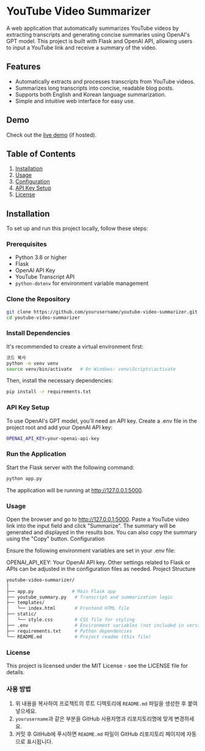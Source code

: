 # YouTube Video Summarizer

A web application that automatically summarizes YouTube videos by extracting transcripts and generating concise summaries using OpenAI's GPT model. This project is built with Flask and OpenAI API, allowing users to input a YouTube link and receive a summary of the video.

## Features
- Automatically extracts and processes transcripts from YouTube videos.
- Summarizes long transcripts into concise, readable blog posts.
- Supports both English and Korean language summarization.
- Simple and intuitive web interface for easy use.

## Demo
Check out the [live demo](#) (if hosted).

## Table of Contents
1. [Installation](#installation)
2. [Usage](#usage)
3. [Configuration](#configuration)
4. [API Key Setup](#api-key-setup)
5. [License](#license)

## Installation

To set up and run this project locally, follow these steps:

### Prerequisites
- Python 3.8 or higher
- Flask
- OpenAI API Key
- YouTube Transcript API
- `python-dotenv` for environment variable management

### Clone the Repository
```bash
git clone https://github.com/yourusername/youtube-video-summarizer.git
cd youtube-video-summarizer
```

### Install Dependencies
It's recommended to create a virtual environment first:

```bash
코드 복사
python -m venv venv
source venv/bin/activate   # On Windows: venv\Scripts\activate
```

Then, install the necessary dependencies:

```bash
pip install -r requirements.txt
```

### API Key Setup
To use OpenAI's GPT model, you'll need an API key. Create a .env file in the project root and add your OpenAI API key:

```bash
OPENAI_API_KEY=your-openai-api-key
```

### Run the Application
Start the Flask server with the following command:

```bash
python app.py
```

The application will be running at http://127.0.0.1:5000.

### Usage
Open the browser and go to http://127.0.0.1:5000.
Paste a YouTube video link into the input field and click "Summarize".
The summary will be generated and displayed in the results box. You can also copy the summary using the "Copy" button.
Configuration

Ensure the following environment variables are set in your .env file:

OPENAI_API_KEY: Your OpenAI API key.
Other settings related to Flask or APIs can be adjusted in the configuration files as needed.
Project Structure

```bash
youtube-video-summarizer/
│
├── app.py              # Main Flask app
├── youtube_summary.py   # Transcript and summarization logic
├── templates/
│   └── index.html       # Frontend HTML file
├── static/
│   └── style.css        # CSS file for styling
├── .env                 # Environment variables (not included in version control)
├── requirements.txt     # Python dependencies
└── README.md            # Project readme (this file)
```

### License
This project is licensed under the MIT License - see the LICENSE file for details.


### 사용 방법
1. 위 내용을 복사하여 프로젝트의 루트 디렉토리에 `README.md` 파일을 생성한 후 붙여넣으세요.
2. `yourusername`과 같은 부분을 GitHub 사용자명과 리포지토리명에 맞게 변경하세요.
3. 커밋 후 GitHub에 푸시하면 `README.md` 파일이 GitHub 리포지토리 페이지에 자동으로 표시됩니다.
